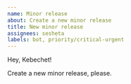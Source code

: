 ```yaml
---
name: Minor release
about: Create a new minor release
title: New minor release
assignees: sesheta
labels: bot, priority/critical-urgent
---
```


Hey, Kebechet!

Create a new minor release, please.
